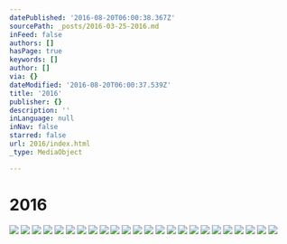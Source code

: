```yaml
---
datePublished: '2016-08-20T06:00:38.367Z'
sourcePath: _posts/2016-03-25-2016.md
inFeed: false
authors: []
hasPage: true
keywords: []
author: []
via: {}
dateModified: '2016-08-20T06:00:37.539Z'
title: '2016'
publisher: {}
description: ''
inLanguage: null
inNav: false
starred: false
url: 2016/index.html
_type: MediaObject

---
```

# 2016
![](https://s3-us-west-2.amazonaws.com/the-grid-img/p/86717b954aa4399c217bc0475bc8f1a9bb68c666.jpg)
![](https://imgflo.herokuapp.com/graph/vahj1ThiexotieMo/fe4b1b06d8a6b5170ee21d835f58e663/croprotate.jpg?cropheight=3695&cropwidth=2764&degrees=0&input=https%3A%2F%2Fthe-grid-user-content.s3-us-west-2.amazonaws.com%2Fb77eae3b-37c9-40dc-8f83-cba53723fdec.jpg&x=0&y=0)
![](https://s3-us-west-2.amazonaws.com/the-grid-img/p/b5523084774d719739615ff5adb53b5553257c86.jpg)
![](https://the-grid-user-content.s3-us-west-2.amazonaws.com/a0970667-cdef-48d2-b25d-f414c9f0ce33.jpg)
![](https://s3-us-west-2.amazonaws.com/the-grid-img/p/178639c5eeeb8c504ba53ac574bb48b5cfe86b4b.jpg)
![](https://s3-us-west-2.amazonaws.com/the-grid-img/p/102d1f3e5535cb0eca48292e03fbcda832388dd1.jpg)
![](https://s3-us-west-2.amazonaws.com/the-grid-img/p/0103517ae84a519852c8320a6035d08e6fc7a591.jpg)
![](https://the-grid-user-content.s3-us-west-2.amazonaws.com/49aa2a44-f6d3-4926-94c5-17181a1cc591.jpg)
![](https://imgflo.herokuapp.com/graph/vahj1ThiexotieMo/df3709a84fe270c416915c7d7d3c60ff/croprotate.jpg?cropheight=2416&cropwidth=1705&degrees=0&input=https%3A%2F%2Fs3-us-west-2.amazonaws.com%2Fthe-grid-img%2Fp%2F72f2bbdaeced0e378c7682c0b09568d7179db4f0.jpg&x=0&y=0)
![](https://s3-us-west-2.amazonaws.com/the-grid-img/p/91173e3d8d49bbf4b76d686c23a57777dfbcc3d8.jpg)
![](https://the-grid-user-content.s3-us-west-2.amazonaws.com/96accd46-47b2-4aca-b892-d2efcc9d2ab6.jpg)
![](https://s3-us-west-2.amazonaws.com/the-grid-img/p/c978387aa026da148e67b9e0e2c3760ce96aefc3.jpg)
![](https://s3-us-west-2.amazonaws.com/the-grid-img/p/bad8060bfafbb46576f1320152505af455b09952.jpg)
![](https://the-grid-user-content.s3-us-west-2.amazonaws.com/8006d867-32ff-468f-909a-e1caab9ca581.jpg)
![](https://the-grid-user-content.s3-us-west-2.amazonaws.com/17ff6c44-566b-4f1b-bef0-f0468afff296.jpg)
![](https://s3-us-west-2.amazonaws.com/the-grid-img/p/26b1671fc4db8dd67481f8721dd5774a12a8ac6d.jpg)
![](https://the-grid-user-content.s3-us-west-2.amazonaws.com/79e36626-6c8a-45f6-a086-eb861b21a82b.jpg)
![](https://the-grid-user-content.s3-us-west-2.amazonaws.com/cf19bb62-71c4-449d-9602-0595dca98f3a.jpg)
![](https://s3-us-west-2.amazonaws.com/the-grid-img/p/88b2e51f17bf1df14562ddee331d45219e9c0da8.jpg)
![](https://s3-us-west-2.amazonaws.com/the-grid-img/p/2c4baaa8d7ec5f7d40921225bcc2e94a61325a80.jpg)
![](https://s3-us-west-2.amazonaws.com/the-grid-img/p/d6c4f71c21acedd6b669b80ba731627baf44b932.jpg)
![](https://s3-us-west-2.amazonaws.com/the-grid-img/p/3bbe218a4020b4c85b8a503aac1ca5717c8040d5.jpg)
![](https://the-grid-user-content.s3-us-west-2.amazonaws.com/da301136-0222-4209-ae6b-d90448d66857.jpg)
![](https://the-grid-user-content.s3-us-west-2.amazonaws.com/9ce20d55-d8e9-48d4-910b-442cad14c209.jpg)